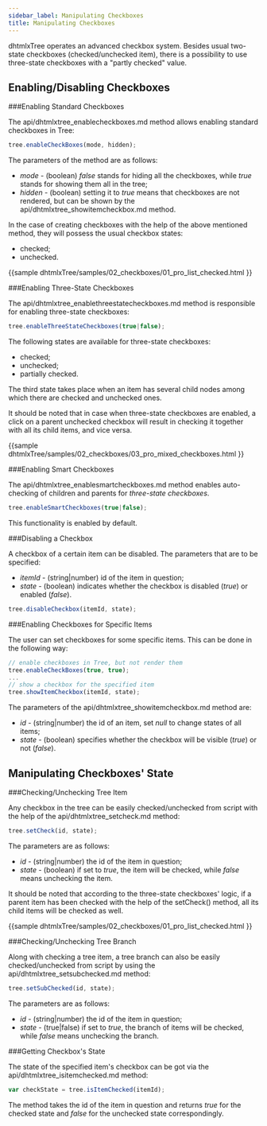 ```yaml
---
sidebar_label: Manipulating Checkboxes
title: Manipulating Checkboxes
---          
```


dhtmlxTree operates an advanced checkbox system. Besides usual two-state checkboxes (checked/unchecked item), 
there is a possibility to use three-state checkboxes with a "partly checked" value.

Enabling/Disabling Checkboxes  
-----------------------------

###Enabling Standard Checkboxes 

The api/dhtmlxtree_enablecheckboxes.md method allows enabling standard checkboxes in Tree:

~~~js
tree.enableCheckBoxes(mode, hidden);  
~~~

The parameters of the method are as follows:

- *mode* - (boolean) *false* stands for hiding all the checkboxes, while *true* stands for showing them all in the tree;
- *hidden* - (boolean) setting it to *true* means that checkboxes are not rendered, but can be shown by the api/dhtmlxtree_showitemcheckbox.md method.

In the case of creating checkboxes with the help of the above mentioned method, they will possess the usual checkbox states:

- checked;
- unchecked.

{{sample
dhtmlxTree/samples/02_checkboxes/01_pro_list_checked.html
}}

###Enabling Three-State Checkboxes 

The api/dhtmlxtree_enablethreestatecheckboxes.md method is responsible for enabling three-state checkboxes:

~~~js
tree.enableThreeStateCheckboxes(true|false);  
~~~

The following states are available for three-state checkboxes:

-  checked;
-  unchecked;
-  partially checked.

The third state takes place when an item has several child nodes among which there are checked and unchecked ones.

It should be noted that in case when three-state checkboxes are enabled, a click on a parent unchecked checkbox will result 
in checking it together with all its child items, and vice versa.

{{sample
dhtmlxTree/samples/02_checkboxes/03_pro_mixed_checkboxes.html
}}

###Enabling Smart Checkboxes 

The api/dhtmlxtree_enablesmartcheckboxes.md method enables auto-checking of children and parents for *three-state checkboxes*.

~~~js
tree.enableSmartCheckboxes(true|false);
~~~

This functionality is enabled by default.


###Disabling a Checkbox 

A checkbox of a certain item can be disabled. The parameters that are to be specified:

- *itemId* - (string|number) id of the item in question;
- *state* - (boolean) indicates whether the checkbox is disabled (*true*) or enabled (*false*).

~~~js
tree.disableCheckbox(itemId, state);
~~~

###Enabling Checkboxes for Specific Items 

The user can set checkboxes for some specific items. This can be done in the following way:

~~~js
// enable checkboxes in Tree, but not render them
tree.enableCheckBoxes(true, true);
...   
// show a checkbox for the specified item
tree.showItemCheckbox(itemId, state);  
~~~

The parameters of the api/dhtmlxtree_showitemcheckbox.md method are:

- *id* - (string|number) the id of an item, set *null* to change states of all items;
- *state* - (boolean) specifies whether the checkbox will be visible (*true*) or not (*false*).


Manipulating Checkboxes' State 
---------------------------------

###Checking/Unchecking Tree Item 


Any checkbox in the tree can be easily checked/unchecked from script with the help of the api/dhtmlxtree_setcheck.md method:

~~~js
tree.setCheck(id, state);
~~~

The parameters are as follows:

-  *id* - (string|number) the id of the item in question;
-  *state* - (boolean) if set to *true*, the item will be checked, while *false* means unchecking the item.

It should be noted that according to the three-state checkboxes' logic,
if a parent item has been checked with the help of the setCheck() method, all its child items will be checked as well.

{{sample
dhtmlxTree/samples/02_checkboxes/01_pro_list_checked.html
}}

###Checking/Unchecking Tree Branch 

Along with checking a tree item, a tree branch can also be easily checked/unchecked from script by using the api/dhtmlxtree_setsubchecked.md method:

~~~js
tree.setSubChecked(id, state);  
~~~

The parameters are as follows:

- *id* - (string|number) the id of the item in question;
- *state* - (true|false) if set to *true*, the branch of items will be checked, while *false* means unchecking the branch.


###Getting Checkbox's State 

The state of the specified item's checkbox can be got via the api/dhtmlxtree_isitemchecked.md method:

~~~js
var checkState = tree.isItemChecked(itemId);
~~~

The method takes the id	of the item in question and returns *true* for the checked state and *false* for the unchecked state correspondingly.
